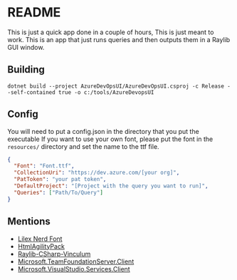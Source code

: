 # README

This is just a quick app done in a couple of hours, This is just meant to work.
This is an app that just runs queries and then outputs them in a Raylib GUI window.

## Building

`dotnet build --project AzureDevOpsUI/AzureDevOpsUI.csproj -c Release --self-contained true -o c:/tools/AzureDevopsUI`

## Config

You will need to put a config.json in the directory that you put the executable
If you want to use your own font, please put the font in the `resources/` directory and set the name to the ttf file.

```json
{
  "Font": "Font.ttf",
  "CollectionUri": "https://dev.azure.com/[your org]",
  "PatToken": "your pat token",
  "DefaultProject": "[Project with the query you want to run]",
  "Queries": ["Path/To/Query"]
}
```

## Mentions

- [Lilex Nerd Font](https://github.com/ryanoasis/nerd-fonts/releases/download/v3.3.0/Lilex.zip)
- [HtmlAgilityPack](https://www.nuget.org/packages/HtmlAgilityPack)
- [Raylib-CSharp-Vinculum](https://www.nuget.org/packages/Raylib-CSharp-Vinculum)
- [Microsoft.TeamFoundationServer.Client](https://www.nuget.org/packages/Microsoft.TeamFoundationServer.Client)
- [Microsoft.VisualStudio.Services.Client](https://www.nuget.org/packages/Microsoft.VisualStudio.Services.Client)
